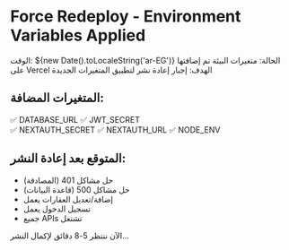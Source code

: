 # Force Redeploy - Environment Variables Applied

الوقت: ${new Date().toLocaleString('ar-EG')}
الحالة: متغيرات البيئة تم إضافتها على Vercel
الهدف: إجبار إعادة نشر لتطبيق المتغيرات الجديدة

## المتغيرات المضافة:
✅ DATABASE_URL
✅ JWT_SECRET  
✅ NEXTAUTH_SECRET
✅ NEXTAUTH_URL
✅ NODE_ENV

## المتوقع بعد إعادة النشر:
- حل مشاكل 401 (المصادقة)
- حل مشاكل 500 (قاعدة البيانات)
- إضافة/تعديل العقارات يعمل
- تسجيل الدخول يعمل
- جميع APIs تشتغل

الآن ننتظر 5-8 دقائق لإكمال النشر...